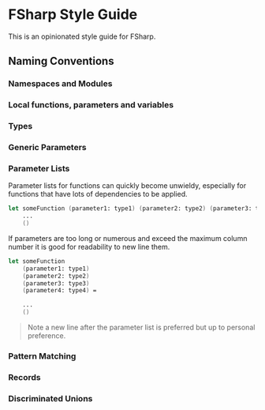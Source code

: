 # FSharp Style Guide
This is an opinionated style guide for FSharp.

## Naming Conventions
### Namespaces and Modules

### Local functions, parameters and variables

### Types

### Generic Parameters


### Parameter Lists
Parameter lists for functions can quickly become unwieldy, especially for functions that have lots of dependencies to be applied.
```fsharp
let someFunction (parameter1: type1) (parameter2: type2) (parameter3: type3) (parameter4: type4) =
    ...
    ()
```
If parameters are too long or numerous and exceed the maximum column number it is good for readability to new line them.

```fsharp
let someFunction
    (parameter1: type1)
    (parameter2: type2)
    (parameter3: type3)
    (parameter4: type4) =

    ...
    ()
```
> Note a new line after the parameter list is preferred but up to personal preference.

### Pattern Matching

### Records
### Discriminated Unions
